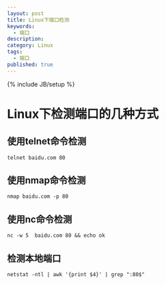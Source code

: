 ```yaml
---
layout: post
title: Linux下端口检测
keywords:
  - 端口
description: 
category: Linux
tags:
  - 端口
published: true
---
```

{% include JB/setup %}

# Linux下检测端口的几种方式

## 使用telnet命令检测
```
telnet baidu.com 80
```
## 使用nmap命令检测
```
nmap baidu.com -p 80
```
## 使用nc命令检测
```
nc -w 5  baidu.com 80 && echo ok
```
## 检测本地端口
```
netstat -ntl | awk '{print $4}' | grep ":80$"
```